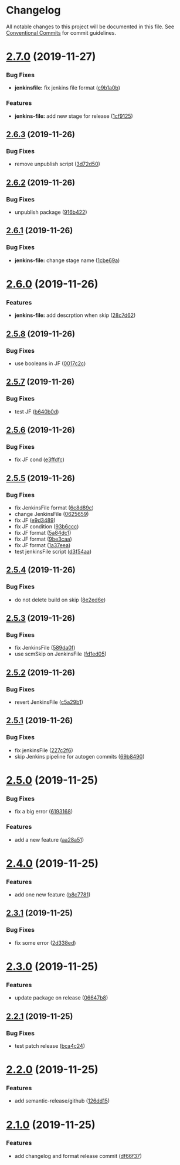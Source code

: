 # Changelog

All notable changes to this project will be documented in this file. See
[Conventional Commits](https://conventionalcommits.org) for commit guidelines.

# [2.7.0](https://github.com/bagonboard/test-automated-releases/compare/v2.6.3...v2.7.0) (2019-11-27)


### Bug Fixes

* **jenkinsfile:** fix jenkins file format ([c9b1a0b](https://github.com/bagonboard/test-automated-releases/commit/c9b1a0b87d29181c966644a38bf7c72c33b5dea9))


### Features

* **jenkins-file:** add new stage for release ([1cf9125](https://github.com/bagonboard/test-automated-releases/commit/1cf912543f23524044c1ab612bad4daf24f124d4))

## [2.6.3](https://github.com/bagonboard/test-automated-releases/compare/v2.6.2...v2.6.3) (2019-11-26)


### Bug Fixes

* remove unpublish script ([3d72d50](https://github.com/bagonboard/test-automated-releases/commit/3d72d5022403b28f73fc2d715cc81f2bc0d41075))

## [2.6.2](https://github.com/bagonboard/test-automated-releases/compare/v2.6.1...v2.6.2) (2019-11-26)


### Bug Fixes

* unpublish package ([916b422](https://github.com/bagonboard/test-automated-releases/commit/916b422a50c540ae0c1eb82a557347bff6eaaa76))

## [2.6.1](https://github.com/bagonboard/test-automated-releases/compare/v2.6.0...v2.6.1) (2019-11-26)


### Bug Fixes

* **jenkins-file:** change stage name ([1cbe69a](https://github.com/bagonboard/test-automated-releases/commit/1cbe69a91e1461202334cad241a4b60c3180fff2))

# [2.6.0](https://github.com/bagonboard/test-automated-releases/compare/v2.5.8...v2.6.0) (2019-11-26)


### Features

* **jenkins-file:** add descrption when skip ([28c7d62](https://github.com/bagonboard/test-automated-releases/commit/28c7d62396fbd53e02db9072e0edd37c56cd7bf6))

## [2.5.8](https://github.com/bagonboard/test-automated-releases/compare/v2.5.7...v2.5.8) (2019-11-26)


### Bug Fixes

* use booleans in JF ([0017c2c](https://github.com/bagonboard/test-automated-releases/commit/0017c2cfaef36ffd321fb28291b7c457101b2421))

## [2.5.7](https://github.com/bagonboard/test-automated-releases/compare/v2.5.6...v2.5.7) (2019-11-26)


### Bug Fixes

* test JF ([b640b0d](https://github.com/bagonboard/test-automated-releases/commit/b640b0d9a2a92a132a18a383950ae223c68afa8e))

## [2.5.6](https://github.com/bagonboard/test-automated-releases/compare/v2.5.5...v2.5.6) (2019-11-26)


### Bug Fixes

* fix JF cond ([e3ffdfc](https://github.com/bagonboard/test-automated-releases/commit/e3ffdfc61466f427624f378a58870fbdf258e740))

## [2.5.5](https://github.com/bagonboard/test-automated-releases/compare/v2.5.4...v2.5.5) (2019-11-26)


### Bug Fixes

*  fix JenkinsFile format ([6c8d89c](https://github.com/bagonboard/test-automated-releases/commit/6c8d89c3a13483c6db04e3585ce69258cc55815a))
* change JenkinsFile ([0625659](https://github.com/bagonboard/test-automated-releases/commit/0625659efe70f9f34aa614ee3cb942eecc3db40b))
* fix JF ([e9d3489](https://github.com/bagonboard/test-automated-releases/commit/e9d3489c1e91d0230c23011df0385e27402e979c))
* fix JF condition ([93b6ccc](https://github.com/bagonboard/test-automated-releases/commit/93b6ccc27cf4eda7a1364718269aa3dc0819c2e0))
* fix JF format ([5a84dc1](https://github.com/bagonboard/test-automated-releases/commit/5a84dc1565295457c787f724d952825bb29b7707))
* fix JF format ([9be3caa](https://github.com/bagonboard/test-automated-releases/commit/9be3caafb6ddc15f114f4c477e6a95439d118cf0))
* fix JF format ([1a37eea](https://github.com/bagonboard/test-automated-releases/commit/1a37eeab2ff8a628dbe916905559b70451befaea))
* test jenkinsFile script ([d3f54aa](https://github.com/bagonboard/test-automated-releases/commit/d3f54aab2b908ab9315aca340c4dbf5a782112fe))

## [2.5.4](https://github.com/bagonboard/test-automated-releases/compare/v2.5.3...v2.5.4) (2019-11-26)


### Bug Fixes

* do not delete build on skip ([8e2ed6e](https://github.com/bagonboard/test-automated-releases/commit/8e2ed6eb894630b9771cb6d58ec8b3b1e8106d20))

## [2.5.3](https://github.com/bagonboard/test-automated-releases/compare/v2.5.2...v2.5.3) (2019-11-26)


### Bug Fixes

* fix JenkinsFile ([589da0f](https://github.com/bagonboard/test-automated-releases/commit/589da0f42a0346967c274e688ae72b831406c57f))
* use scmSkip on JenkinsFile ([fd1ed05](https://github.com/bagonboard/test-automated-releases/commit/fd1ed05071c0af4ee5159530d473654b6376aa92))

## [2.5.2](https://github.com/bagonboard/test-automated-releases/compare/v2.5.1...v2.5.2) (2019-11-26)


### Bug Fixes

* revert JenkinsFile ([c5a29b1](https://github.com/bagonboard/test-automated-releases/commit/c5a29b1c3c25819e2951db010f2897ff2120aabb))

## [2.5.1](https://github.com/bagonboard/test-automated-releases/compare/v2.5.0...v2.5.1) (2019-11-26)


### Bug Fixes

* fix jenkinsFile ([227c2f6](https://github.com/bagonboard/test-automated-releases/commit/227c2f6aecec57a15e101ef3e53318212e7670aa))
* skip Jenkins pipeline for autogen commits ([69b8490](https://github.com/bagonboard/test-automated-releases/commit/69b8490268626f19df0b3634c244e1ea35378dac))

# [2.5.0](https://github.com/bagonboard/test-automated-releases/compare/v2.4.0...v2.5.0) (2019-11-25)


### Bug Fixes

* fix a big error ([6193168](https://github.com/bagonboard/test-automated-releases/commit/61931689ec3f3b9f5726d0c1e989ebd06757d8c6))


### Features

* add a new feature ([aa28a51](https://github.com/bagonboard/test-automated-releases/commit/aa28a51f644af382e473614f78431ebc9029620a))

# [2.4.0](https://github.com/bagonboard/test-automated-releases/compare/v2.3.1...v2.4.0) (2019-11-25)


### Features

* add one new feature ([b8c7781](https://github.com/bagonboard/test-automated-releases/commit/b8c7781cfeef096c5109dca8e42ed7758d063b7c))

## [2.3.1](https://github.com/bagonboard/test-automated-releases/compare/v2.3.0...v2.3.1) (2019-11-25)


### Bug Fixes

* fix some error ([2d338ed](https://github.com/bagonboard/test-automated-releases/commit/2d338eda6dd5adb52937ff636a169be966efa0d9))

# [2.3.0](https://github.com/bagonboard/test-automated-releases/compare/v2.2.1...v2.3.0) (2019-11-25)


### Features

* update package on release ([06647b8](https://github.com/bagonboard/test-automated-releases/commit/06647b82928d6c0df8c2770b4821a5a1b3cf035a))

## [2.2.1](https://github.com/bagonboard/test-automated-releases/compare/v2.2.0...v2.2.1) (2019-11-25)


### Bug Fixes

* test patch release ([bca4c24](https://github.com/bagonboard/test-automated-releases/commit/bca4c246598fb8aeda2d96aff4417bd15d973e3e))

# [2.2.0](https://github.com/bagonboard/test-automated-releases/compare/v2.1.0...v2.2.0) (2019-11-25)


### Features

* add semantic-release/github ([126dd15](https://github.com/bagonboard/test-automated-releases/commit/126dd159820bb704b76e31514b39344df7f7fa1b))

# [2.1.0](https://github.com/bagonboard/test-automated-releases/compare/v2.0.0...v2.1.0) (2019-11-25)


### Features

* add changelog and format release commit ([df66f37](https://github.com/bagonboard/test-automated-releases/commit/df66f37e48dceb9bbd690d6812d547698edf2f4e))

